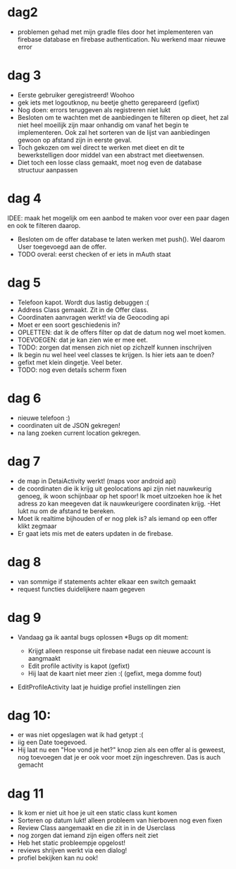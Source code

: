 # dag2
- problemen gehad met mijn gradle files door het implementeren van firebase database en firebase authentication. Nu werkend maar nieuwe error

# dag 3
- Eerste gebruiker geregistreerd! Woohoo
- gek iets met logoutknop, nu beetje ghetto gerepareerd (gefixt)
- Nog doen: errors teruggeven als registreren niet lukt
- Besloten om te wachten met de aanbiedingen te filteren op dieet, het zal niet heel moeilijk zijn maar onhandig om vanaf het begin te implementeren. Ook zal het sorteren van de lijst van aanbiedingen gewoon op afstand zijn in eerste geval.
- Toch gekozen om wel direct te werken met dieet en dit te bewerkstelligen door middel van een abstract met dieetwensen.
- Diet toch een losse class gemaakt, moet nog even de database structuur aanpassen

# dag 4
IDEE: maak het mogelijk om een aanbod te maken voor over een paar dagen en ook te filteren daarop.
- Besloten om de offer database te laten werken met push(). Wel daarom User toegevoegd aan de offer.
- TODO overal: eerst checken of er iets in mAuth staat

# dag 5
- Telefoon kapot. Wordt dus lastig debuggen :(
- Address Class gemaakt. Zit in de Offer class.
- Coordinaten aanvragen werkt! via de Geocoding api
- Moet er een soort geschiedenis in?
- OPLETTEN: dat ik de offers filter op dat de datum nog wel moet komen.
- TOEVOEGEN: dat je kan zien wie er mee eet.
- TODO: zorgen dat mensen zich niet op zichzelf kunnen inschrijven
- Ik begin nu wel heel veel classes te krijgen. Is hier iets aan te doen?
- gefixt met klein dingetje. Veel beter.
- TODO: nog even details scherm fixen

# dag 6
- nieuwe telefoon :)
- coordinaten uit de JSON gekregen! 
- na lang zoeken current location gekregen.

# dag 7
- de map in DetaiActivity werkt! (maps voor android api)
- de coordinaten die ik krijg uit geolocations api zijn niet nauwkeurig genoeg, ik woon schijnbaar op het spoor! Ik moet uitzoeken hoe ik het adress zo kan meegeven dat ik nauwkeurigere coordinaten krijg.
-Het lukt nu om de afstand te bereken.
- Moet ik realtime bijhouden of er nog plek is? als iemand op een offer klikt zegmaar
- Er gaat iets mis met de eaters updaten in de firebase.

# dag 8
- van sommige if statements achter elkaar een switch gemaakt
- request functies duidelijkere naam gegeven

# dag 9
- Vandaag ga ik aantal bugs oplossen
*Bugs op dit moment:
  * Krijgt alleen response uit firebase nadat een nieuwe account is aangmaakt 
  * Edit profile activity is kapot (gefixt)
  * Hij laat de kaart niet meer zien :( (gefixt, mega domme fout)
  
- EditProfileActivity laat je huidige profiel instellingen zien


# dag 10:

- er was niet opgeslagen wat ik had getypt :(
- iig een Date toegevoed.
- Hij laat nu een "Hoe vond je het?" knop zien als een offer al is geweest, nog toevoegen dat je er ook voor moet zijn ingeschreven. Das is auch gemacht

# dag 11
- Ik kom er niet uit hoe je uit een static class kunt komen
- Sorteren op datum lukt! alleen probleem van hierboven nog even fixen
- Review Class aangemaakt en die zit in in de Userclass
- nog zorgen dat iemand zijn eigen offers neit ziet
- Heb het static probleempje opgelost!
- reviews shrijven werkt via een dialog!
- profiel bekijken kan nu ook!
